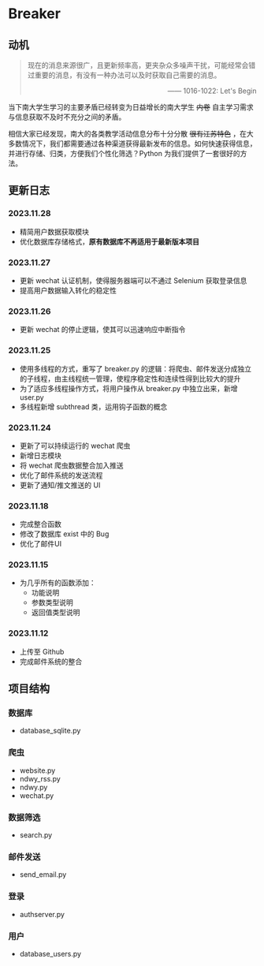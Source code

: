 # Breaker

## 动机
> 现在的消息来源很广，且更新频率高，更夹杂众多噪声干扰，可能经常会错过重要的消息，有没有一种办法可以及时获取自己需要的消息。
> <p style="text-align: right;">—— 1016-1022: Let's Begin</p>

当下南大学生学习的主要矛盾已经转变为日益增长的南大学生 ~~内卷~~ 自主学习需求与信息获取不及时不充分之间的矛盾。

相信大家已经发现，南大的各类教学活动信息分布十分分散 ~~很有江苏特色~~ ，在大多数情况下，我们都需要通过各种渠道获得最新发布的信息。如何快速获得信息，并进行存储、归类，方便我们个性化筛选？Python 为我们提供了一套很好的方法。

## 更新日志
### 2023.11.28
- 精简用户数据获取模块
- 优化数据库存储格式，**原有数据库不再适用于最新版本项目**

### 2023.11.27
- 更新 wechat 认证机制，使得服务器端可以不通过 Selenium 获取登录信息
- 提高用户数据输入转化的稳定性

### 2023.11.26
- 更新 wechat 的停止逻辑，使其可以迅速响应中断指令

### 2023.11.25
- 使用多线程的方式，重写了 breaker.py 的逻辑：将爬虫、邮件发送分成独立的子线程，由主线程统一管理，使程序稳定性和连续性得到比较大的提升
- 为了适应多线程操作方式，将用户操作从 breaker.py 中独立出来，新增 user.py
- 多线程新增 subthread 类，运用钩子函数的概念

### 2023.11.24
- 更新了可以持续运行的 wechat 爬虫
- 新增日志模块
- 将 wechat 爬虫数据整合加入推送
- 优化了邮件系统的发送流程
- 更新了通知/推文推送的 UI

### 2023.11.18
- 完成整合函数
- 修改了数据库 exist 中的 Bug
- 优化了邮件UI

### 2023.11.15
- 为几乎所有的函数添加：
  - 功能说明
  - 参数类型说明
  - 返回值类型说明

### 2023.11.12
- 上传至 Github
- 完成邮件系统的整合

## 项目结构
### 数据库
- database_sqlite.py

### 爬虫
- website.py
- ndwy_rss.py
- ndwy.py
- wechat.py

### 数据筛选
- search.py

### 邮件发送
- send_email.py

### 登录
- authserver.py

### 用户
- database_users.py